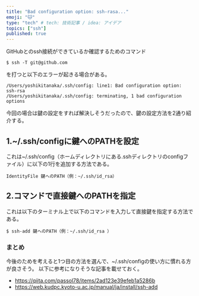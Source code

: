 ```yaml
---
title: "Bad configuration option: ssh-rasa..."
emoji: "🐱"
type: "tech" # tech: 技術記事 / idea: アイデア
topics: ["ssh"]
published: true
---
```


GitHubとのssh接続ができているか確認するためのコマンド
```shell
$ ssh -T git@github.com
```
を打つと以下のエラーが起きる場合がある。

```shell
/Users/yoshikitanaka/.ssh/config: line1: Bad configuration option: ssh-rsa
/Users/yoshikitanaka/.ssh/config: terminating, 1 bad configuration options
```

今回の場合は鍵の設定をすれば解決しそうだったので、鍵の設定方法を2通り紹介する。

## 1.~/.ssh/configに鍵へのPATHを設定

これは~/.ssh/config（ホームディレクトリにある.sshディレクトリのconfigファイル）に以下の1行を追加する方法である。
```shell
IdentityFile 鍵へのPATH（例：~/.ssh/id_rsa）
```
## 2.コマンドで直接鍵へのPATHを指定

これは以下のターミナル上で以下のコマンドを入力して直接鍵を指定する方法である。
```shell
$ ssh-add 鍵へのPATH（例：~/.ssh/id_rsa ）
```

### まとめ
今後のためを考えると1つ目の方法を選んで、~/.ssh/configの使い方に慣れる方が良さそう。
以下に参考になりそうな記事を載せておく。
- https://qiita.com/passol78/items/2ad123e39efeb1a5286b
- https://web.kudpc.kyoto-u.ac.jp/manual/ja/install/ssh-add